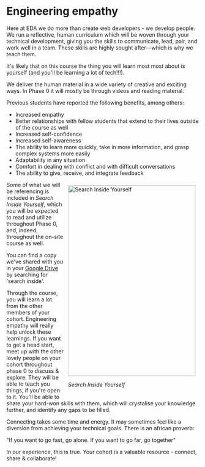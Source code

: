 # Engineering empathy

Here at EDA we do more than create web developers - we develop people. We run a reflective, human curriculum which will be woven through your technical development, giving you the skills to communicate, lead, pair, and work well in a team. These skills are highly sought after&mdash;which is why we teach them.

It's likely that on this course the thing you will learn most most about is yourself (and you'll be learning a lot of tech!!!).

We deliver the human material in a wide variety of creative and exciting ways. In Phase 0 it will mostly be through videos and reading material.

Previous students have reported the following benefits, among others:

- Increased empathy
- Better relationships with fellow students that extend to their lives outside of the course as well
- Increased self-confidence
- Increased self-awareness
- The ability to learn more quickly, take in more information, and grasp complex systems more easily
- Adaptability in any situation
- Comfort in dealing with conflict and with difficult conversations
- The ability to give, receive, and integrate feedback

<figure style="float: right; margin: 10px">
  <img src="/images/siy-cover.jpg" width="333" height="499" alt="Search Inside Yourself">
  <figcaption><p><em>Search Inside Yourself</em></p></figcaption>
</figure>

Some of what we will be referencing is included in *Search Inside Yourself*, which you will be expected to read and utilize throughout Phase 0, and, indeed, throughout the on-site course as well.

You can find a copy we've shared with you in your [Google Drive](https://drive.google.com/drive/my-drive) by searching for 'search inside'.

Through the course, you will learn a lot from the other members of your cohort. Engineering empathy will really help unlock these learnings. If you want to get a head start, meet up with the other lovely people on your cohort throughout phase 0 to discuss & explore. They will be able to teach you things, if you're open to it. You'll be able to share your hard-won skills with them, which will crystalise your knowledge further, and identify any gaps to be filled.

Connecting takes some time and energy. It may sometimes feel like a diversion from achieving your technical goals. There is an african proverb: 
  
  "If you want to go fast, go alone. If you want to go far, go together"
  
In our experience, this is true. Your cohort is a valuable resource - connect, share & collaborate!
